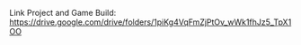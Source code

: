 Link Project and Game Build: https://drive.google.com/drive/folders/1piKg4VqFmZjPtOv_wWk1fhJz5_TpX1OO
